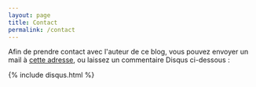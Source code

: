 ```yaml
---
layout: page
title: Contact
permalink: /contact
---
```


Afin de prendre contact avec l'auteur de ce blog, vous pouvez envoyer un mail à [cette adresse](mailto:pantalon.inapproprie@gmail.com), ou laissez un commentaire Disqus ci-dessous :

{% include disqus.html %}
